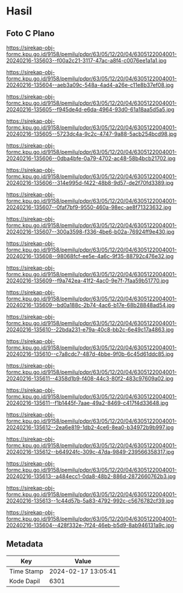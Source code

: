 # Hasil

## Foto C Plano

https://sirekap-obj-formc.kpu.go.id/9158/pemilu/pdpr/63/05/12/20/04/6305122004001-20240216-135603--f00a2c21-3117-47ac-a8f4-c0076ee1a1a1.jpg

https://sirekap-obj-formc.kpu.go.id/9158/pemilu/pdpr/63/05/12/20/04/6305122004001-20240216-135604--aeb3a09c-548a-4ad4-a26e-c11e8b37ef08.jpg

https://sirekap-obj-formc.kpu.go.id/9158/pemilu/pdpr/63/05/12/20/04/6305122004001-20240216-135605--f945de4d-e6da-4964-93d0-61a18aa5d5a5.jpg

https://sirekap-obj-formc.kpu.go.id/9158/pemilu/pdpr/63/05/12/20/04/6305122004001-20240216-135605--5723dc4a-9c2c-4747-9a88-5acb254bcd98.jpg

https://sirekap-obj-formc.kpu.go.id/9158/pemilu/pdpr/63/05/12/20/04/6305122004001-20240216-135606--0dba4bfe-0a79-4702-ac48-58b4bcb21702.jpg

https://sirekap-obj-formc.kpu.go.id/9158/pemilu/pdpr/63/05/12/20/04/6305122004001-20240216-135606--314e995d-f422-48b8-9d57-de2f70fd3389.jpg

https://sirekap-obj-formc.kpu.go.id/9158/pemilu/pdpr/63/05/12/20/04/6305122004001-20240216-135607--0faf7bf9-9550-460a-98ec-ae8f71323632.jpg

https://sirekap-obj-formc.kpu.go.id/9158/pemilu/pdpr/63/05/12/20/04/6305122004001-20240216-135607--300a3598-f336-4be6-b02a-76924ff9e430.jpg

https://sirekap-obj-formc.kpu.go.id/9158/pemilu/pdpr/63/05/12/20/04/6305122004001-20240216-135608--98068fcf-ee5e-4a6c-9f35-88792c476e32.jpg

https://sirekap-obj-formc.kpu.go.id/9158/pemilu/pdpr/63/05/12/20/04/6305122004001-20240216-135609--f9a742ea-41f2-4ac0-9e7f-7faa59b51770.jpg

https://sirekap-obj-formc.kpu.go.id/9158/pemilu/pdpr/63/05/12/20/04/6305122004001-20240216-135609--bd0a188c-2b74-4ac6-b17e-68b28848ad54.jpg

https://sirekap-obj-formc.kpu.go.id/9158/pemilu/pdpr/63/05/12/20/04/6305122004001-20240216-135610--22bda231-e79a-40c8-bb2c-6e49c17a4863.jpg

https://sirekap-obj-formc.kpu.go.id/9158/pemilu/pdpr/63/05/12/20/04/6305122004001-20240216-135610--c7a8cdc7-487d-4bbe-9f0b-6c45d61ddc85.jpg

https://sirekap-obj-formc.kpu.go.id/9158/pemilu/pdpr/63/05/12/20/04/6305122004001-20240216-135611--4358d1b9-f408-44c3-80f2-483c97609a02.jpg

https://sirekap-obj-formc.kpu.go.id/9158/pemilu/pdpr/63/05/12/20/04/6305122004001-20240216-135611--f1b1445f-7aae-49a2-8469-c417f4d33648.jpg

https://sirekap-obj-formc.kpu.go.id/9158/pemilu/pdpr/63/05/12/20/04/6305122004001-20240216-135612--2ea6e819-1db2-4ce6-8ea0-b34972b9b997.jpg

https://sirekap-obj-formc.kpu.go.id/9158/pemilu/pdpr/63/05/12/20/04/6305122004001-20240216-135612--b64924fc-309c-47da-9849-239566358317.jpg

https://sirekap-obj-formc.kpu.go.id/9158/pemilu/pdpr/63/05/12/20/04/6305122004001-20240216-135613--a484ecc1-0da8-48b2-886d-2872660762b3.jpg

https://sirekap-obj-formc.kpu.go.id/9158/pemilu/pdpr/63/05/12/20/04/6305122004001-20240216-135613--1c44d57b-5a83-4792-992c-c5676782cf39.jpg

https://sirekap-obj-formc.kpu.go.id/9158/pemilu/pdpr/63/05/12/20/04/6305122004001-20240216-135604--428f332e-7f24-46eb-b5d9-8ab946131a9c.jpg


## Metadata

| Key        | Value               |
| ---------- | ------------------- |
| Time Stamp | 2024-02-17 13:05:41 |
| Kode Dapil | 6301                |



